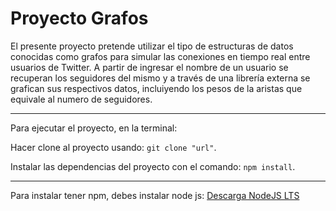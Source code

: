 # Proyecto Grafos

El presente proyecto pretende utilizar el tipo de estructuras de datos conocidas como grafos para simular las conexiones en tiempo real entre usuarios de Twitter. A partir de ingresar el nombre de un usuario se recuperan los seguidores del mismo y a través de una librería externa se grafican sus respectivos datos, incluiyendo los pesos de la aristas que equivale al numero de seguidores.

------------
Para ejecutar el proyecto, en la terminal:

Hacer clone al proyecto usando: `git clone "url"`.

Instalar las dependencias del proyecto con el comando: `npm install`.

------------

Para instalar tener npm, debes instalar node js: [Descarga NodeJS LTS](https://nodejs.org/es/ "Descarga NodeJS LTS")
